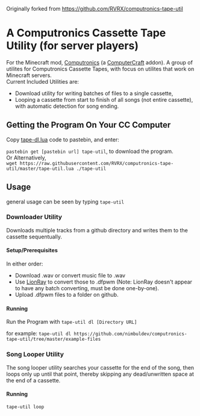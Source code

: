 Originally forked from https://github.com/RVRX/computronics-tape-util

# A Computronics Cassette Tape Utility (for server players)

For the Minecraft mod, [Computronics](https://wiki.vexatos.com/wiki:computronics) (a [ComputerCraft](https://www.computercraft.info/) addon).
A group of utilites for Computronics Cassette Tapes, with focus on utilites that work on Minecraft servers.  
Current Included Utilities are:

-   Download utility for writing batches of files to a single cassette,
-   Looping a cassette from start to finish of all songs (not entire cassette), with automatic detection for song ending.

## Getting the Program On Your CC Computer

Copy [tape-dl.lua](https://raw.githubusercontent.com/RVRX/computronics-tape-util/master/tape-util.lua) code to pastebin, and enter:

`pastebin get [pastebin url] tape-util`, to download the program.  
Or Alternatively,  
`wget https://raw.githubusercontent.com/RVRX/computronics-tape-util/master/tape-util.lua ./tape-util`

## Usage

general usage can be seen by typing `tape-util`

### Downloader Utility

Downloads multiple tracks from a github directory and writes them to the cassette sequentually.

#### Setup/Prerequisites

In either order:

-   Download .wav or convert music file to .wav
-   Use [LionRay](https://github.com/gamax92/LionRay) to convert those to .dfpwm
    (Note: LionRay doesn't appear to have any batch converting, must be done one-by-one).
-   Upload .dfpwm files to a folder on github.

#### Running

Run the Program with
`tape-util dl [Directory URL]` 
 
for example: `tape-util dl https://github.com/nimbuldev/computronics-tape-util/tree/master/example-files` 

### Song Looper Utility

The song looper utility searches your cassette for the end of the song, then loops only up until that point, thereby skipping any dead/unwritten space at the end of a cassette.

#### Running

`tape-util loop`

